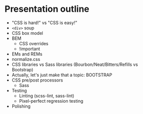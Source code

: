 # Presentation outline

* "CSS is hard!" vs "CSS is easy!"
* `<div>` soup
* CSS box model
* BEM
  * CSS overrides
  * !important
* EMs and REMs
* normalize.css
* CSS libraries vs Sass libraries (Bourbon/Neat/Bitters/Refills vs Bootstrap)
* Actually, let's just make that a topic: BOOTSTRAP
* CSS pre/post processors
  * Sass
* Testing
  * Linting (scss-lint, sass-lint)
  * Pixel-perfect regression testing
* Polishing
